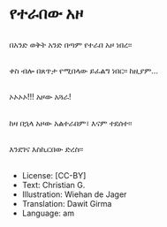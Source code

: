 # የተራበው አዞ

##
በአንድ ወቅት አንድ በጣም የተራበ አዞ ነበረ፡፡

##
ቀስ ብሎ በጸጥታ የሚበላው ይፈልግ ነበር፡፡ ከዚያም…

##
ኦኦኦኦ!!! አዞው አጓራ!

##
ከዛ በኋላ አዞው አልተራበም፣ እናም ተደሰተ፡፡

##
እንደገና እስኪርበው ድረስ፡፡

##
* License: [CC-BY]
* Text: Christian G.
* Illustration: Wiehan de Jager
* Translation: Dawit Girma
* Language: am
